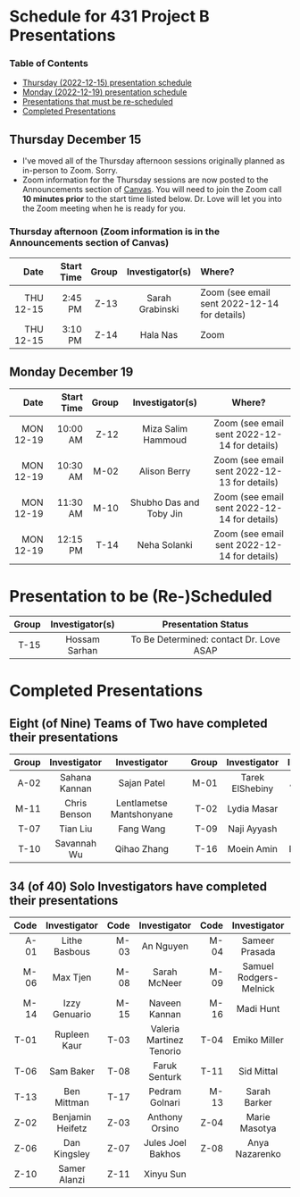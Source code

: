 # Schedule for 431 Project B Presentations

### Table of Contents

- [Thursday (2022-12-15) presentation schedule](#thursday-december-15)
- [Monday (2022-12-19) presentation schedule](#monday-december-19)
- [Presentations that must be re-scheduled](#presentations-to-be-re-scheduled)
- [Completed Presentations](#completed-presentations)

## Thursday December 15

- I've moved all of the Thursday afternoon sessions originally planned as in-person to Zoom. Sorry.
- Zoom information for the Thursday sessions are now posted to the Announcements section of [Canvas](https://canvas.case.edu/). You will need to join the Zoom call **10 minutes prior** to the start time listed below. Dr. Love will let you into the Zoom meeting when he is ready for you.

### Thursday afternoon (Zoom information is in the Announcements section of Canvas)

Date | Start Time | Group | Investigator(s) | Where?
----: | ----: | ----: | :-----------------------------: | :----------------
THU 12-15 | 2:45 PM | Z-13 | Sarah Grabinski | Zoom (see email sent 2022-12-14 for details)
THU 12-15 | 3:10 PM | Z-14 | Hala Nas | Zoom

## Monday December 19

Date | Start Time | Group | Investigator(s) | Where?
----: | ----: | ----: | :-----------------------------: | :----------------:
MON 12-19 | 10:00 AM | Z-12 | Miza Salim Hammoud | Zoom (see email sent 2022-12-14 for details)
MON 12-19 | 10:30 AM | M-02 | Alison Berry | Zoom (see email sent 2022-12-13 for details)
MON 12-19 | 11:30 AM | M-10 | Shubho Das and Toby Jin | Zoom (see email sent 2022-12-14 for details)
MON 12-19 | 12:15 PM | T-14 | Neha Solanki | Zoom (see email sent 2022-12-14 for details)

# Presentation to be (Re-)Scheduled

Group | Investigator(s) | Presentation Status
----: | :-----------------------------: | :--------------------: 
T-15 | Hossam Sarhan | To Be Determined: contact Dr. Love ASAP

# Completed Presentations

## Eight (of Nine) Teams of Two have completed their presentations

Group | Investigator | Investigator | | Group | Investigator | Investigator
---: | :-----: | :-----: | :--: | ---: | :-----: | :-----:
A-02 | Sahana Kannan | Sajan Patel |   | M-01 | Tarek ElShebiny | Alex Gurgis
M-11 | Chris Benson | Lentlametse Mantshonyane |   | T-02 | Lydia Masar | Shwetank Singh
T-07 | Tian Liu | Fang Wang |   | T-09 | Naji Ayyash | Millie Zhou
T-10 | Savannah Wu | Qihao Zhang |   | T-16 | Moein Amin | Karlo Toljan

## 34 (of 40) Solo Investigators have completed their presentations

Code | Investigator | Code | Investigator | Code | Investigator | Code | Investigator
---: | :-----: | ---: | :-----: | ---: | :-----: | ---: | :-----: 
A-01 | Lithe Basbous | M-03 | An Nguyen | M-04 | Sameer Prasada | M-05 | Aqsa Khan 
M-06 | Max Tjen | M-08 | Sarah McNeer | M-09 | Samuel Rodgers-Melnick | M-12 | Bryan Abadie
M-14 | Izzy Genuario | M-15 | Naveen Kannan | M-16 | Madi Hunt | M-17 | Keisi Kotobelli
T-01 | Rupleen Kaur | T-03 | Valeria Martinez Tenorio | T-04 | Emiko Miller | T-05 | Meredith Zhang
T-06 | Sam Baker | T-08 | Faruk Senturk | T-11 | Sid Mittal | T-12 | Katie Hassett 
T-13 | Ben Mittman | T-17 | Pedram Golnari | M-13 | Sarah Barker | Z-01 | Kim Robbins
Z-02 | Benjamin Heifetz | Z-03 | Anthony Orsino | Z-04 | Marie Masotya | Z-05 | Yinglun Geng 
Z-06 | Dan Kingsley | Z-07 | Jules Joel Bakhos | Z-08 | Anya Nazarenko | Z-09 | Seth Bauer 
Z-10 | Samer Alanzi | Z-11 | Xinyu Sun | 


